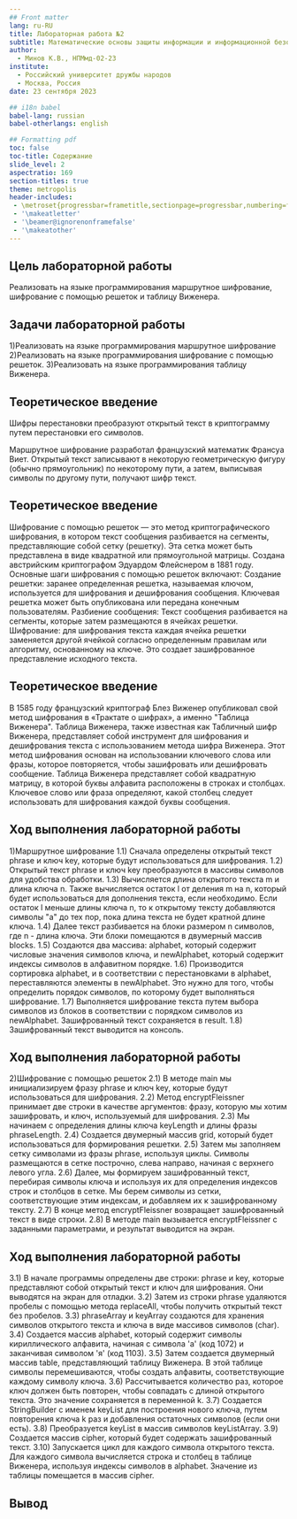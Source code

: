 ```yaml
---
## Front matter
lang: ru-RU
title: Лабораторная работа №2
subtitle: Математические основы защиты информации и информационной безопасности
author:
  - Минов К.В., НПМмд-02-23
institute:
  - Российский университет дружбы народов
  - Москва, Россия
date: 23 сентября 2023

## i18n babel
babel-lang: russian
babel-otherlangs: english

## Formatting pdf
toc: false
toc-title: Содержание
slide_level: 2
aspectratio: 169
section-titles: true
theme: metropolis
header-includes:
 - \metroset{progressbar=frametitle,sectionpage=progressbar,numbering=fraction}
 - '\makeatletter'
 - '\beamer@ignorenonframefalse'
 - '\makeatother'
---
```


## Цель лабораторной работы
Реализовать на языке программирования маршрутное шифрование, шифрование с помощью решеток и таблицу Виженера.


## Задачи лабораторной работы
1)Реализовать на языке программирования маршрутное шифрование
2)Реализовать на языке программирования шифрование с помощью решеток.
3)Реализовать на языке программирования  таблицу Виженера.

## Теоретическое введение

Шифры перестановки преобразуют открытый текст в криптограмму путем перестановки его символов.

Маршрутное шифрование разработал французский математик Франсуа Виет. Открытый текст записывают в некоторую геометрическую фигуру (обычно прямоугольник) по некоторому пути, а затем, выписывая символы по другому пути, получают шифр текст.

## Теоретическое введение
Шифрование с помощью решеток — это метод криптографического шифрования, в котором текст сообщения разбивается на сегменты, представляющие собой сетку (решетку). Эта сетка может быть представлена в виде квадратной или прямоугольной матрицы. Создана австрийским криптографом Эдуардом Флейснером в 1881 году.
Основные шаги шифрования с помощью решеток включают:
Создание решетки: заранее определенная решетка, называемая ключом, используется для шифрования и дешифрования сообщения. Ключевая решетка может быть опубликована или передана конечным пользователям.
Разбиение сообщения: Текст сообщения разбивается на сегменты, которые затем размещаются в ячейках решетки.
Шифрование: для шифрования текста каждая ячейка решетки заменяется другой ячейкой согласно определенным правилам или алгоритму, основанному на ключе. Это создает зашифрованное представление исходного текста.


## Теоретическое введение

В 1585 году французский криптограф Блез Виженер опубликовал свой метод шифрования в «Трактате о шифрах», а именно "Таблица Виженера".
Таблица Виженера, также известная как Табличный шифр Виженера, представляет собой инструмент для шифрования и дешифрования текста с использованием метода шифра Виженера. Этот метод шифрования основан на использовании ключевого слова или фразы, которое повторяется, чтобы зашифровать или дешифровать сообщение.
Таблица Виженера представляет собой квадратную матрицу, в которой буквы алфавита расположены в строках и столбцах. Ключевое слово или фраза определяют, какой столбец следует использовать для шифрования каждой буквы сообщения.


## Ход выполнения лабораторной работы

1)Маршрутное шифрование
1.1) Сначала определены открытый текст phrase и ключ key, которые будут использоваться для шифрования. 
1.2) Открытый текст phrase и ключ key преобразуются в массивы символов для удобства обработки.
 1.3) Вычисляется длина открытого текста m и длина ключа n. Также вычисляется остаток l от деления m на n, который будет использоваться для дополнения текста, если необходимо. Если остаток l меньше длины ключа n, то к открытому тексту добавляются символы "a" до тех пор, пока длина текста не будет кратной длине ключа. 1.4) Далее текст разбивается на блоки размером n символов, где n - длина ключа. Эти блоки помещаются в двумерный массив blocks. 
1.5) Создаются два массива: alphabet, который содержит числовые значения символов ключа, и newAlphabet, который содержит индексы символов в алфавитном порядке. 1.6) Производится сортировка alphabet, и в соответствии с перестановками в alphabet, переставляются элементы в newAlphabet. Это нужно для того, чтобы определить порядок символов, по которому будет выполняться шифрование. 
1.7) Выполняется шифрование текста путем выбора символов из блоков в соответствии с порядком символов из newAlphabet. Зашифрованный текст сохраняется в result. 1.8) Зашифрованный текст выводится на консоль.


## Ход выполнения лабораторной работы
2)Шифрование с помощью решеток
2.1) В методе main мы инициализируем фразу phrase и ключ key, которые будут использоваться для шифрования. 
2.2) Метод encryptFleissner принимает две строки в качестве аргументов: фразу, которую мы хотим зашифровать, и ключ, используемый для шифрования. 
2.3) Мы начинаем с определения длины ключа keyLength и длины фразы phraseLength. 
2.4) Создается двумерный массив grid, который будет использоваться для формирования решетки. 
2.5) Затем мы заполняем сетку символами из фразы phrase, используя циклы. Символы размещаются в сетке построчно, слева направо, начиная с верхнего левого угла.
 2.6) Далее, мы формируем зашифрованный текст, перебирая символы ключа и используя их для определения индексов строк и столбцов в сетке. Мы берем символы из сетки, соответствующие этим индексам, и добавляем их к зашифрованному тексту.
 2.7) В конце метод encryptFleissner возвращает зашифрованный текст в виде строки. 
2.8) В методе main вызывается encryptFleissner с заданными параметрами, и результат выводится на экран.


## Ход выполнения лабораторной работы
3.1) В начале программы определены две строки: phrase и key, которые представляют собой открытый текст и ключ для шифрования. Они выводятся на экран для отладки. 3.2) Затем из строки phrase удаляются пробелы с помощью метода replaceAll, чтобы получить открытый текст без пробелов. 
3.3) phraseArray и keyArray создаются для хранения символов открытого текста и ключа в виде массивов символов (char). 
3.4) Создается массив alphabet, который содержит символы кириллического алфавита, начиная с символа 'а' (код 1072) и заканчивая символом 'я' (код 1103). 
3.5) Затем создается двумерный массив table, представляющий таблицу Виженера. В этой таблице символы перемешиваются, чтобы создать алфавиты, соответствующие каждому символу ключа. 
3.6) Рассчитывается количество раз, которое ключ должен быть повторен, чтобы совпадать с длиной открытого текста. Это значение сохраняется в переменной k. 
3.7) Создается StringBuilder с именем keyList для построения нового ключа, путем повторения ключа k раз и добавления остаточных символов (если они есть). 
3.8) Преобразуется keyList в массив символов keyListArray. 
3.9) Создается массив cipher, который будет содержать зашифрованный текст. 
3.10) Запускается цикл для каждого символа открытого текста. Для каждого символа вычисляется строка и столбец в таблице Виженера, используя индексы символов в alphabet. Значение из таблицы помещается в массив cipher.


## Вывод

